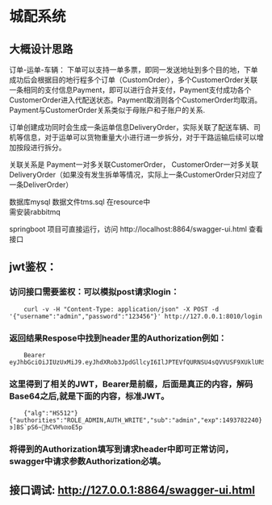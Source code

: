城配系统
===========================
## 大概设计思路
订单-运单-车辆：
下单可以支持一单多票，即同一发送地址到多个目的地，下单成功后会根据目的地行程多个订单（CustomOrder），多个CustomerOrder关联一条相同的支付信息Payment，即可以进行合并支付，Payment支付成功各个CustomerOrder进入代配送状态。Payment取消则各个CustomerOrder均取消。
Payment与CustomerOrder关系类似于母账户和子账户的关系.

订单创建成功同时会生成一条运单信息DeliveryOrder，实际关联了配送车辆、司机等信息，对于运单可以货物重量大小进行进一步拆分，对于干路运输后续可以增加按段进行拆分。

关联关系是 Payment一对多关联CustomerOrder， CustomerOrder一对多关联DeliveryOrder（如果没有发生拆单等情况，实际上一条CustomerOrder只对应了一条DeliverOrder）

数据库mysql 数据文件tms.sql 在resource中<br> 
需安装rabbitmq<br>

springboot 项目可直接运行，访问 http://localhost:8864/swagger-ui.html 查看接口<br>

## jwt鉴权：<br>
### 访问接口需要鉴权：可以模拟post请求login：
        curl -v -H "Content-Type: application/json" -X POST -d       '{"username":"admin","password":"123456"}' http://127.0.0.1:8010/login 
### 返回结果Respose中找到header里的Authorization例如：
        Bearer eyJhbGciOiJIUzUxMiJ9.eyJhdXRob3JpdGllcyI6IlJPTEVfQURNSU4sQVVUSF9XUklURSIsInN1YiI6ImFkbWluIiwiZXhwIjoxNTI5OTA2Njg2fQ.6MMkuXGSmgkq3KklyJ15xZ1xI14MXyxpTjds07BZtW0NfOO3zJpPbuB4oAsntNXOIfCO_ExYc4AxqbO8aKpMJg 
### 这里得到了相关的JWT，Bearer是前缀，后面是真正的内容，解码Base64之后,就是下面的内容，标准JWT。
        {"alg":"HS512"}{"authorities":"ROLE_ADMIN,AUTH_WRITE","sub":"admin","exp":1493782240}ͽ]BS`pS6~hCVH%ଖoE5р
### 将得到的Authorization填写到请求header中即可正常访问，swagger中请求参数Authorization必填。


## 接口调试: http://127.0.0.1:8864/swagger-ui.html


